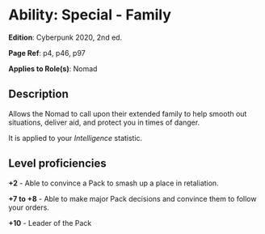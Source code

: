 # Ability: Special - Family
**Edition**: Cyberpunk 2020, 2nd ed.

**Page Ref**: p4, p46, p97

**Applies to Role(s)**: Nomad

## Description
Allows the Nomad to call upon their extended family to help smooth out situations, deliver aid, and protect you in times of danger.

It is applied to your *Intelligence* statistic.

## Level proficiencies
**+2** - Able to convince a Pack to smash up a place in retaliation.

**+7 to +8** - Able to make major Pack decisions and convince them to follow your orders.

**+10** - Leader of the Pack